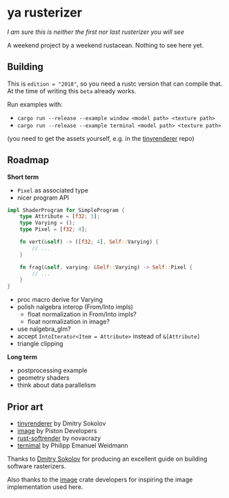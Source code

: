 # ya rusterizer

_I am sure this is neither the first nor last rusterizer you will see_

A weekend project by a weekend rustacean. Nothing to see here yet.

## Building

This is `edition = "2018"`, so you need a rustc version that can compile that.
At the time of writing this `beta` already works.

Run examples with:

- `cargo run --release --example window <model path> <texture path>`
- `cargo run --release --example terminal <model path> <texture path>`

(you need to get the assets yourself, e.g. in the
[tinyrenderer](https://github.com/ssloy/tinyrenderer) repo)

## Roadmap

__Short term__

- `Pixel` as associated type
- nicer program API

``` rust
impl ShaderProgram for SimpleProgram {
    type Attribute = [f32; 3];
    type Varying = ();
    type Pixel = [f32; 4];

    fn vert(&self) -> ([f32; 4], Self::Varying) {
        // ...
    }

    fn frag(&self, varying: &Self::Varying) -> Self::Pixel {
        // ...
    }
}
```

- proc macro derive for Varying
- polish nalgebra interop (From/Into impls)
  * float normalization in From/Into impls?
  * float normalization in image?
- use nalgebra_glm?
- accept `IntoIterator<Item = Attribute>` instead of `&[Attribute]`
- triangle clipping

__Long term__

- postprocessing example
- geometry shaders
- think about data parallelism

## Prior art

- [tinyrenderer](https://github.com/ssloy/tinyrenderer) by Dmitry Sokolov
- [image](https://github.com/PistonDevelopers/image) by Piston Developers
- [rust-softrender](https://github.com/novacrazy/rust-softrender) by novacrazy
- [ternimal](https://github.com/p-e-w/ternimal]) by Philipp Emanuel Weidmann

Thanks to [Dmitry Sokolov](https://github.com/ssloy) for producing an excellent
guide on building software rasterizers.

Also thanks to the [image](https://github.com/PistonDevelopers/image) crate
developers for inspiring the image implementation used here.
